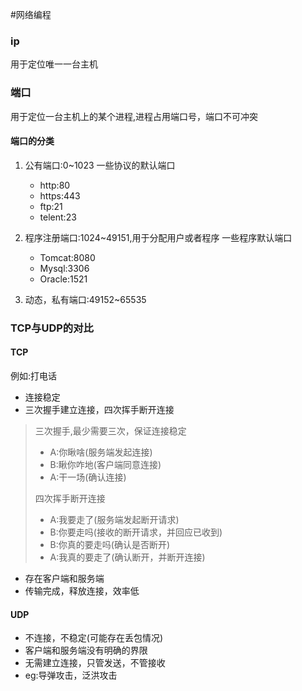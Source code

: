 #网络编程

### ip
用于定位唯一一台主机

### 端口
用于定位一台主机上的某个进程,进程占用端口号，端口不可冲突

#### 端口的分类

1. 公有端口:0~1023
一些协议的默认端口
    + http:80
    + https:443
    + ftp:21
    + telent:23
2. 程序注册端口:1024~49151,用于分配用户或者程序
一些程序默认端口
    + Tomcat:8080
    + Mysql:3306
    + Oracle:1521

3. 动态，私有端口:49152~65535

 
 ### TCP与UDP的对比
 
 #### TCP
 
 例如:打电话
 
 + 连接稳定
 + 三次握手建立连接，四次挥手断开连接
> 三次握手,最少需要三次，保证连接稳定
> + A:你瞅啥(服务端发起连接)
> + B:瞅你咋地(客户端同意连接)
> + A:干一场(确认连接)
> 
>四次挥手断开连接
> + A:我要走了(服务端发起断开请求)
> + B:你要走吗(接收的断开请求，并回应已收到)
> + B:你真的要走吗(确认是否断开)
> + A:我真的要走了(确认断开，并断开连接)
 
+ 存在客户端和服务端
+ 传输完成，释放连接，效率低

#### UDP
+ 不连接，不稳定(可能存在丢包情况)
+ 客户端和服务端没有明确的界限
+ 无需建立连接，只管发送，不管接收
+ eg:导弹攻击，泛洪攻击





